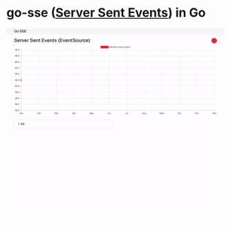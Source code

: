 # go-sse ([Server Sent Events](https://developer.mozilla.org/en-US/docs/Web/API/EventSource)) in Go


![](go-sse.gif)
